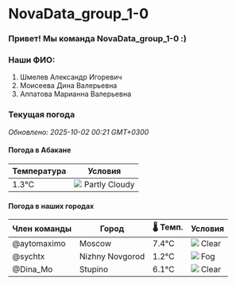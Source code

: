 # NovaData_group_1-0
### Привет! Мы команда NovaData_group_1-0 :)

### Наши ФИО:
1. Шмелев Александр Игоревич
2. Моисеева Дина Валерьевна
3. Алпатова Марианна Валерьевна

### Текущая погода
<!-- WEATHER:START -->
_Обновлено: 2025-10-02 00:21 GMT+0300_

#### Погода в Абакане

| Температура | Условия |
|-------------|----------|
| 1.3°C     | ![](https://cdn.weatherapi.com/weather/64x64/night/116.png) Partly Cloudy |

#### Погода в наших городах

| Член команды  | Город               | 🌡️ Темп.  | Условия          |
|---------------|---------------------|-----------|--------------------|
| @aytomaximo    | Moscow              |    7.4°C | ![](https://cdn.weatherapi.com/weather/64x64/night/113.png) Clear        |
| @sychtx        | Nizhny Novgorod     |    1.2°C | ![](https://cdn.weatherapi.com/weather/64x64/night/248.png) Fog          |
| @Dina_Mo       | Stupino             |    6.1°C | ![](https://cdn.weatherapi.com/weather/64x64/night/113.png) Clear        |

<!-- WEATHER:END -->
